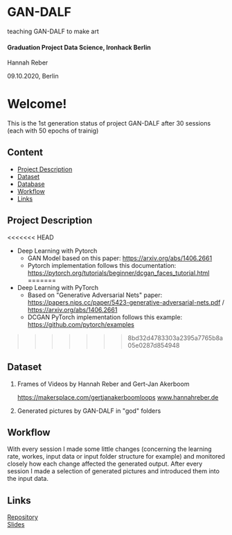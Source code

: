 # GAN-DALF
teaching GAN-DALF to make art







#### Graduation Project Data Science, Ironhack Berlin



Hannah Reber


09.10.2020, Berlin








# Welcome!
This is the 1st generation status of project GAN-DALF after 30 sessions (each with 50 epochs of trainig)

## Content
- [Project Description](#project-description)
- [Dataset](#dataset)
- [Database](#database)
- [Workflow](#workflow)
- [Links](#links)


## Project Description
<<<<<<< HEAD
- Deep Learning with Pytorch
  - GAN Model based on this paper: https://arxiv.org/abs/1406.2661
  - Pytorch implementation follows this documentation: https://pytorch.org/tutorials/beginner/dcgan_faces_tutorial.html
=======
- Deep Learning with PyTorch
  - Based on "Generative Adversarial Nets" paper: https://papers.nips.cc/paper/5423-generative-adversarial-nets.pdf / https://arxiv.org/abs/1406.2661
  - DCGAN PyTorch implementation follows this example: https://github.com/pytorch/examples
>>>>>>> 8bd32d4783303a2395a7765b8a05e0287d854948


## Dataset

1) Frames of Videos by Hannah Reber and Gert-Jan Akerboom

    https://makersplace.com/gertjanakerboomloops
    www.hannahreber.de


2) Generated pictures by GAN-DALF in "god" folders



## Workflow

With every session I made some little changes (concerning the learning rate, workes, input data or input folder structure for example) and monitored closely how each change affected the generated output.
After every session I made a selection of generated pictures and introduced them into the input data.
 

## Links

[Repository](https://github.com/hannahaih/GAN_DALF.git)  
[Slides](https://docs.google.com/presentation/d/1mHoXyQtSCE_kiChOERCEBBLBbHhAH3XoZRZxUVj2kP0/edit?usp=sharing)  



